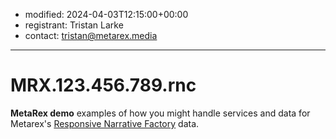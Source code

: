 * modified: 2024-04-03T12:15:00+00:00
* registrant: Tristan Larke
* contact: tristan@metarex.media

_ _ _

# MRX.123.456.789.rnc

**MetaRex demo** examples of how you might handle services and data for
Metarex's [Responsive Narrative Factory](https://ibcdemo.cuvo.io)
data.
